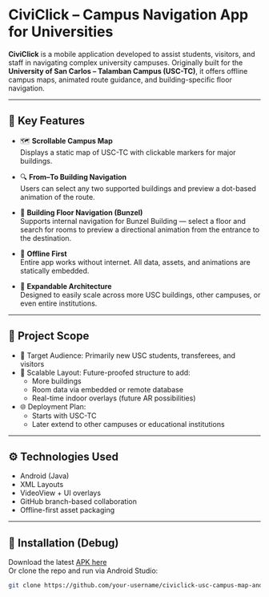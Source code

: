 # CiviClick – Campus Navigation App for Universities

**CiviClick** is a mobile application developed to assist students, visitors, and staff in navigating complex university campuses. Originally built for the **University of San Carlos – Talamban Campus (USC-TC)**, it offers offline campus maps, animated route guidance, and building-specific floor navigation.

---

## 📱 Key Features

- 🗺️ **Scrollable Campus Map**  
  Displays a static map of USC-TC with clickable markers for major buildings.

- 🔍 **From–To Building Navigation**  
  Users can select any two supported buildings and preview a dot-based animation of the route.

- 🏢 **Building Floor Navigation (Bunzel)**  
  Supports internal navigation for Bunzel Building — select a floor and search for rooms to preview a directional animation from the entrance to the destination.

- 📶 **Offline First**  
  Entire app works without internet. All data, assets, and animations are statically embedded.

- 🔄 **Expandable Architecture**  
  Designed to easily scale across more USC buildings, other campuses, or even entire institutions.

---

## 🧭 Project Scope

- 🎯 Target Audience: Primarily new USC students, transferees, and visitors
- 🧱 Scalable Layout: Future-proofed structure to add:
  - More buildings
  - Room data via embedded or remote database
  - Real-time indoor overlays (future AR possibilities)
- 🌐 Deployment Plan:
  - Starts with USC-TC
  - Later extend to other campuses or educational institutions

---

## ⚙️ Technologies Used

- Android (Java)
- XML Layouts
- VideoView + UI overlays
- GitHub branch-based collaboration
- Offline-first asset packaging

---

## 🚀 Installation (Debug)

Download the latest [APK here](https://drive.google.com/your-shareable-link)  
Or clone the repo and run via Android Studio:

```bash
git clone https://github.com/your-username/civiclick-usc-campus-map-androidapp.git
